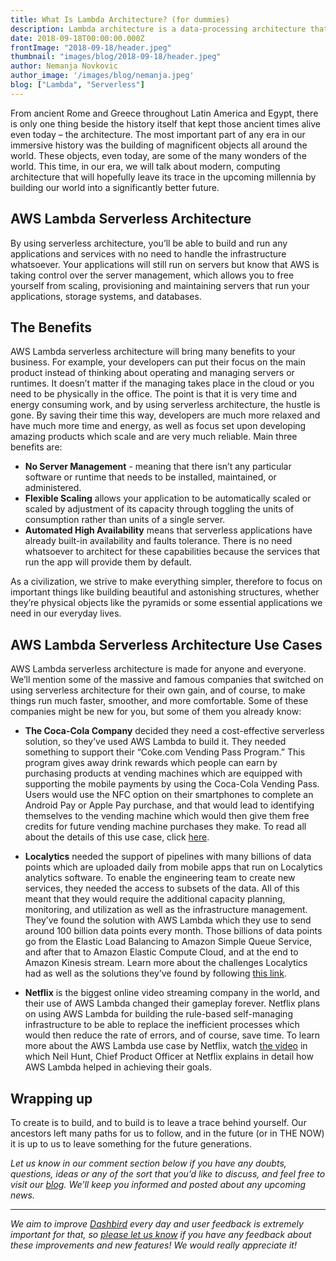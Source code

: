 ```yaml
---
title: What Is Lambda Architecture? (for dummies)
description: Lambda architecture is a data-processing architecture that is designed to process vast amounts of data. Lambda architecture is taking advantage of two methods, which are batch and streaming-processing.
date: 2018-09-18T00:00:00.000Z
frontImage: "2018-09-18/header.jpeg"
thumbnail: "images/blog/2018-09-18/header.jpeg"
author: Nemanja Novkovic
author_image: '/images/blog/nemanja.jpeg'
blog: ["Lambda", "Serverless"]
---
```


From ancient Rome and Greece throughout Latin America and Egypt, there is only one thing beside the history itself that kept those ancient times alive even today – the architecture. The most important part of any era in our immersive history was the building of magnificent objects all around the world. These objects, even today, are some of the many wonders of the world. This time, in our era, we will talk about modern, computing architecture that will hopefully leave its trace in the upcoming millennia by building our world into a significantly better future.

## AWS Lambda Serverless Architecture 

By using serverless architecture, you’ll be able to build and run any applications and services with no need to handle the infrastructure whatsoever. Your applications will still run on servers but know that AWS is taking control over the server management, which allows you to free yourself from scaling, provisioning and maintaining servers that run your applications, storage systems, and databases.

## The Benefits

AWS Lambda serverless architecture will bring many benefits to your business. For example, your developers can put their focus on the main product instead of thinking about operating and managing servers or runtimes. It doesn’t matter if the managing takes place in the cloud or you need to be physically in the office. The point is that it is very time and energy consuming work, and by using serverless architecture, the hustle is gone. By saving their time this way, developers are much more relaxed and have much more time and energy, as well as focus set upon developing amazing products which scale and are very much reliable. Main three benefits are:

- **No Server Management** - meaning that there isn’t any particular software or runtime that needs to be installed, maintained, or administered.
- **Flexible Scaling** allows your application to be automatically scaled or scaled by adjustment of its capacity through toggling the units of consumption rather than units of a single server.
- **Automated High Availability** means that serverless applications have already built-in availability and faults tolerance. There is no need whatsoever to architect for these capabilities because the services that run the app will provide them by default.

As a civilization, we strive to make everything simpler, therefore to focus on important things like building beautiful and astonishing structures, whether they’re physical objects like the pyramids or some essential applications we need in our everyday lives.  

## AWS Lambda Serverless Architecture Use Cases

AWS Lambda serverless architecture is made for anyone and everyone. We’ll mention some of the massive and famous companies that switched on using serverless architecture for their own gain, and of course, to make things run much faster, smoother, and more comfortable. Some of these companies might be new for you, but some of them you already know:

- **The Coca-Cola Company** decided they need a cost-effective serverless solution, so they’ve used AWS Lambda to build it. They needed something to support their “Coke.com Vending Pass Program.” This program gives away drink rewards which people can earn by purchasing products at vending machines which are equipped with supporting the mobile payments by using the Coca-Cola Vending Pass. Users would use the NFC option on their smartphones to complete an Android Pay or Apple Pay purchase, and that would lead to identifying themselves to the vending machine which would then give them free credits for future vending machine purchases they make.
To read all about the details of this use case, click [here](https://aws.amazon.com/blogs/aws/things-go-better-with-step-functions/). 

- **Localytics** needed the support of pipelines with many billions of data points which are uploaded daily from mobile apps that run on Localytics analytics software. To enable the engineering team to create new services, they needed the access to subsets of the data. All of this meant that they would require the additional capacity planning, monitoring, and utilization as well as the infrastructure management. They’ve found the solution with AWS Lambda which they use to send around 100 billion data points every month. Those billions of data points go from the Elastic Load Balancing to Amazon Simple Queue Service, and after that to Amazon Elastic Compute Cloud, and at the end to Amazon Kinesis stream.
Learn more about the challenges Localytics had as well as the solutions they’ve found by following [this link](https://aws.amazon.com/solutions/case-studies/localytics/).

- **Netflix** is the biggest online video streaming company in the world, and their use of AWS Lambda changed their gameplay forever. Netflix plans on using AWS Lambda for building the rule-based self-managing infrastructure to be able to replace the inefficient processes which would then reduce the rate of errors, and of course, save time. To learn more about the AWS Lambda use case by Netflix, watch [the video](https://aws.amazon.com/solutions/case-studies/netflix-and-aws-lambda/) in which Neil Hunt, Chief Product Officer at Netflix explains in detail how AWS Lambda helped in achieving their goals.


## Wrapping up
To create is to build, and to build is to leave a trace behind yourself. Our ancestors left many paths for us to follow, and in the future (or in THE NOW) it is up to us to leave something for the future generations.

_Let us know in our comment section below if you have any doubts, questions, ideas or any of the sort that you’d like to discuss, and feel free to visit our [blog](/blog/). We’ll keep you informed and posted about any upcoming news._

___

_We aim to improve [Dashbird](https://dashbird.io/) every day and user feedback is extremely important for that, so [please let us know](mailto:support@dashbird.io) if you have any feedback about these improvements and new features! We would really appreciate it!_